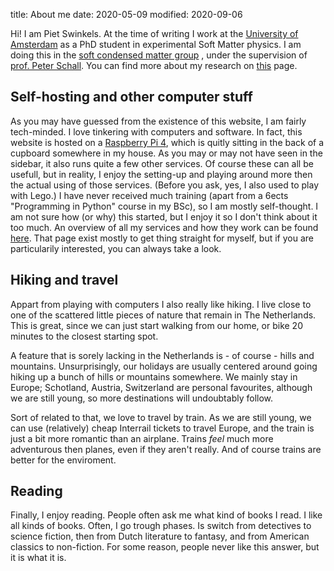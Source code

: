 title: About me
date: 2020-05-09
modified: 2020-09-06

Hi! I am Piet Swinkels. At the time of writing I work at the
[University of Amsterdam](https://www.uva.nl/en) as a PhD student in experimental
Soft Matter physics. I am doing this in the [soft condensed matter group](https://iop.fnwi.uva.nl/scm/)
, under the supervision of [prof. Peter Schall](https://peterschall.de/). You can find
 more about my research on [this]({filename}/pages/research.md) page.

## Self-hosting and other computer stuff
As you may have guessed from the existence of this website, I am fairly tech-minded. 
I love tinkering with computers and software. In fact, this website is hosted on a
[Raspberry Pi 4](https://www.raspberrypi.org/), which is quitly sitting in the back of
a cupboard somewhere in my house. As you may or may not have seen in the sidebar, it also
runs quite a few other services. Of course these can all be usefull, but in reality, 
I enjoy the setting-up and playing around more then the actual using of those services.
(Before you ask, yes, I also used to play with Lego.) I have never received much training
(apart from a 6ects "Programming in Python" course in my BSc), so I am mostly self-thought.
I am not sure how (or why) this started, but I enjoy it so I don't think about it too much.
An overview of all my services and how they work can be found [here]({filename}hobbies/selfhosting.md). 
That page exist mostly to get thing straight for myself, but if you are particularily 
interested, you can always take a look.

## Hiking and travel
Appart from playing with computers I also really like hiking. I live close to one of the scattered little 
pieces of nature that remain in The Netherlands. This is great, since we can just start walking 
from our home, or bike 20 minutes to the closest starting spot. 

A feature that is sorely lacking in the Netherlands is - of course - hills and mountains. Unsurprisingly,
our holidays are usually centered around going hiking up a bunch of hills or mountains somewhere. 
We mainly stay in Europe; Schotland, Austria, Switzerland are personal favourites, although we are
still young, so more destinations will undoubtably follow.

Sort of related to that, we love to travel by train. As we are still young, we can use (relatively) cheap 
Interrail tickets to travel Europe, and the train is just a bit more romantic than an airplane. Trains *feel* much
more adventurous then planes, even if they aren't really. And of course trains are better for the enviroment.

## Reading
Finally, I enjoy reading. People often ask me what kind of books I read. I like all kinds of 
books. Often, I go trough phases. Is switch from detectives to science fiction, then from 
Dutch literature to fantasy, and from American classics to non-fiction. For some reason, 
people never like this answer, but it is what it is. 

